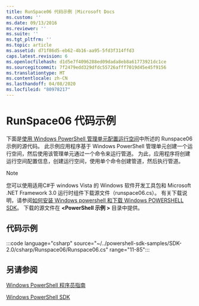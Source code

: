 ```yaml
---
title: RunSpace06 代码示例 |Microsoft Docs
ms.custom: ''
ms.date: 09/13/2016
ms.reviewer: ''
ms.suite: ''
ms.tgt_pltfrm: ''
ms.topic: article
ms.assetid: d71f86d5-eb62-4b16-aa95-5fd3f314ffd3
caps.latest.revision: 6
ms.openlocfilehash: d1d5e7f4096288ed09dada8eb8a61773921dc1ce
ms.sourcegitcommit: 7f2479edd329dfdc55726afff7019d45e45f9156
ms.translationtype: MT
ms.contentlocale: zh-CN
ms.lasthandoff: 04/08/2020
ms.locfileid: "80978217"
---
```

# <a name="runspace06-code-sample"></a>RunSpace06 代码示例

下面是[使用 Windows PowerShell 管理单元配置运行空间](https://msdn.microsoft.com/a7289ee8-9732-49ee-91c7-d533e9538b83)中所述的 Runspace06 示例的源代码。
此示例应用程序基于 Windows PowerShell 管理单元创建一个运行空间，然后使用该管理单元通过一个命令来运行管道。 为此，应用程序将创建运行空间配置信息，创建运行空间，使用单个命令创建管道，然后执行管道。

> [!NOTE]
> 您可以使用适用C#于 windows Vista 的 Windows 软件开发工具包和 Microsoft .NET Framework 3.0 运行时组件下载源文件（runspace06.cs）。 有关下载说明，请参阅[如何安装 Windows powershell 和下载 Windows POWERSHELL SDK](/powershell/scripting/developer/installing-the-windows-powershell-sdk)。
> 下载的源文件在 **\<PowerShell 示例 >** 目录中提供。

## <a name="code-sample"></a>代码示例

:::code language="csharp" source="~/../powershell-sdk-samples/SDK-2.0/csharp/Runspace06/Runspace06.cs" range="11-85":::

## <a name="see-also"></a>另请参阅

[Windows PowerShell 程序员指南](./windows-powershell-programmer-s-guide.md)

[Windows PowerShell SDK](../windows-powershell-reference.md)
